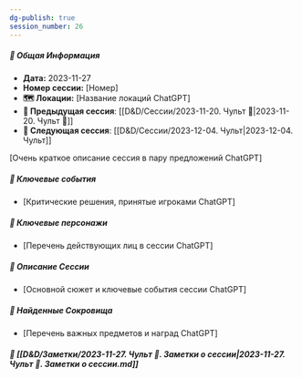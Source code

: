 ```yaml
---
dg-publish: true
session_number: 26
---
```

##### 📅 Общая Информация

- **Дата:** 2023-11-27
- **Номер cессии:** [Номер]
- **🗺️ Локации:** [Название локаций ChatGPT]
- **🔗 Предыдущая сессия**: [[D&D/Сессии/2023-11-20. Чульт 🛑\|2023-11-20. Чульт 🛑]]
- **🔗 Следующая сессия**: [[D&D/Сессии/2023-12-04. Чульт\|2023-12-04. Чульт]]

[Очень краткое описание сессия в пару предложений ChatGPT]
##### 🔑 **Ключевые события** 
- [Критические решения, принятые игроками ChatGPT]
##### 🧍 **Ключевые персонажи** 
- [Перечень действующих лиц в сессии ChatGPT]
##### 📖 **Описание Сессии** 
- [Основной сюжет и ключевые события сессии ChatGPT]
##### 💎 **Найденные Сокровища** 
- [Перечень важных предметов и наград ChatGPT]
##### 📝 **[[D&D/Заметки/2023-11-27. Чульт 🛑. Заметки о сессии\|2023-11-27. Чульт 🛑. Заметки о сессии.md]]**